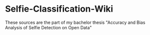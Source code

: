 # Selfie-Classification-Wiki
These sources are the part of my bachelor thesis "Accuracy and Bias Analysis of Selfie Detection on Open Data"
